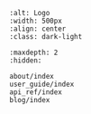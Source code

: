```{image} _static/logo/logo.svg
:alt: Logo
:width: 500px
:align: center
:class: dark-light
```

```{toctree}
:maxdepth: 2
:hidden:

about/index
user_guide/index
api_ref/index
blog/index
```

